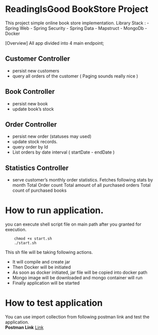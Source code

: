 # ReadingIsGood BookStore Project 

This project simple online book store implementation. 
Library Stack : 
    - Spring Web 
    - Spring Security 
    - Spring Data 
    - Mapstruct
    - MongoDb
    - Docker 

[Overview]
All app divided into 4 main endpoint;
 
  
## Customer Controller ##
*  persist new customers
*  query all orders of the customer ( Paging sounds really nice )
## Book Controller ##
*  persist new book
*  update book’s stock
## Order Controller ##
*  persist new order (statuses may used)
*  update stock records.
*  query order by Id
*  List orders by date interval ( startDate - endDate )

## Statistics Controller ##
* serve customer’s monthly order statistics. Fetches following stats by month 
     Total Order count
     Total amount of all purchased orders
     Total count of purchased books

# How to run application. 
you can execute shell script file on main path after you granted for execution. 
```
    chmod +x start.sh
    ./start.sh  
```
This sh file will be taking following actions.
- It will compile and create jar 
- Then Docker will be initiated 
- As soon as docker initiated, jar file will be copied into docker path 
- Mongo image will be downloaded and mongo container will run
- Finally application will be started 

# How to test application
You can use import collection from following postman link and test the application.  
**Postman Link** [Link](https://www.getpostman.com/collections/1bf5796287b471a2a30b)
